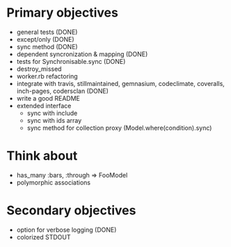 Primary objectives
======================================
* general tests (DONE)
* except/only (DONE)
* sync method (DONE)
* dependent syncronization & mapping (DONE)
* tests for Synchronisable.sync (DONE)
* destroy_missed
* worker.rb refactoring
* integrate with travis, stillmaintained, gemnasium,
  codeclimate, coveralls, inch-pages, codersclan (DONE)
* write a good README
* extended interface
  * sync with include
  * sync with ids array
  * sync method for collection proxy (Model.where(condition).sync)

Think about
======================================
* has_many :bars, :through => FooModel
* polymorphic associations

Secondary objectives
======================================
* option for verbose logging (DONE)
* colorized STDOUT
